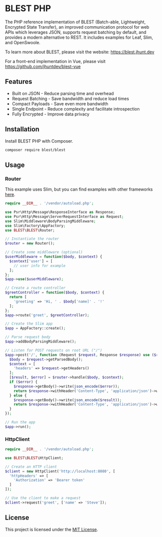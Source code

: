 # BLEST PHP

The PHP reference implementation of BLEST (Batch-able, Lightweight, Encrypted State Transfer), an improved communication protocol for web APIs which leverages JSON, supports request batching by default, and provides a modern alternative to REST. It includes examples for Leaf, Slim, and OpenSwoole.

To learn more about BLEST, please visit the website: https://blest.jhunt.dev

For a front-end implementation in Vue, please visit https://github.com/jhuntdev/blest-vue

## Features

- Built on JSON - Reduce parsing time and overhead
- Request Batching - Save bandwidth and reduce load times
- Compact Payloads - Save even more bandwidth
- Single Endpoint - Reduce complexity and facilitate introspection
- Fully Encrypted - Improve data privacy

## Installation

Install BLEST PHP with Composer.

```bash
composer require blest/blest
```

## Usage

### Router

This example uses Slim, but you can find examples with other frameworks [here](examples).

```php
require __DIR__ . '/vendor/autoload.php';

use Psr\Http\Message\ResponseInterface as Response;
use Psr\Http\Message\ServerRequestInterface as Request;
use Slim\Middleware\BodyParsingMiddleware;
use Slim\Factory\AppFactory;
use BLEST\BLEST\Router;

// Instantiate the router
$router = new Router();

// Create some middleware (optional)
$userMiddleware = function($body, $context) {
  $context['user'] = [
    // user info for example
  ];
};
$app->use($userMiddleware);

// Create a route controller
$greetController = function($body, $context) {
  return [
    'greeting' => 'Hi, ' . $body['name]' . '!'
  ];
};
$app->route('greet', $greetController);

// Create the Slim app
$app = AppFactory::create();

// Parse request body
$app->addBodyParsingMiddleware();

// Listen for POST requests on root URL ("/")
$app->post('/', function (Request $request, Response $response) use ($requestHandler) {
  $body = $request->getParsedBody();
  $context = [
    'headers' => $request->getHeaders()
  ];
  [$result, $error] = $router->handle($body, $context);
  if ($error) {
    $response->getBody()->write(json_encode($error));
    return $response->withHeader('Content-Type', 'application/json')->withStatus(500);
  } else {
    $response->getBody()->write(json_encode($result));
    return $response->withHeader('Content-Type', 'application/json')->withStatus(200);
  }
});

// Run the app
$app->run();
```

### HttpClient

```php
require __DIR__ . '/vendor/autoload.php';

use BLEST\BLEST\HttpClient;

// Create an HTTP client
$client = new HttpClient('http://localhost:8080', [
  'httpHeaders' => [
    'Authorization' => 'Bearer token'
  ]
]);

// Use the client to make a request
$client->request('greet', ['name' => 'Steve']);
```

## License

This project is licensed under the [MIT License](LICENSE).